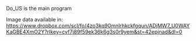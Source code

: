 Do_US is the main program

Image data available in:
https://www.dropbox.com/scl/fo/4zo3kq90mnlrhkckfgqun/ADjMW7_U0WAYKaGBE4XmO2Y?rlkey=cvf7j89f59ek36k6g3s0r9yem&st=42epjnad&dl=0
